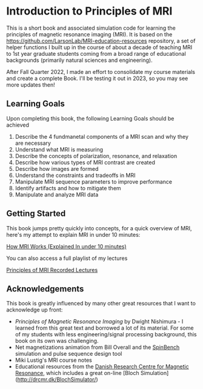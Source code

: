 # Introduction to Principles of MRI

This is a short book and associated simulation code for learning the principles of magnetic resonance imaging (MRI).  It is based on the https://github.com/LarsonLab/MRI-education-resources repository, a set of helper functions I built up in the course of about a decade of teaching MRI to 1st year graduate students coming from a broad range of educational backgrounds (primarily natural sciences and engineering).

After Fall Quarter 2022, I made an effort to consolidate my course materials and create a complete Book.  I'll be testing it out in 2023, so you may see more updates then!

## Learning Goals

Upon completing this book, the following Learning Goals should be achieved

1. Describe the 4 fundmanetal components of a MRI scan and why they are necessary
1. Understand what MRI is measuring
1. Describe the concepts of polarization, resonance, and relaxation
1. Describe how various types of MRI contrast are created
1. Describe how images are formed
1. Understand the constraints and tradeoffs in MRI
1. Manipulate MRI sequence parameters to improve performance
1. Identify artifacts and how to mitigate them
1. Manipulate and analyze MRI data


## Getting Started

This book jumps pretty quickly into concepts, for a quick overview of MRI, here's my attempt to explain MRI in under 10 minutes:

[How MRI Works (Explained In under 10 minutes)](https://youtu.be/1Ku6-uXw7Ag)

You can also access a full playlist of my lectures

[Principles of MRI Recorded Lectures](https://www.youtube.com/playlist?list=PLjBt5Iq93BT9eXMsgevVTXKVv4BgVLB1X)

## Acknowledgements

This book is greatly influenced by many other great resources that I want to acknowledge up front:

* _Principles of Magnetic Resonance Imaging_ by Dwight Nishimura - I learned from this great text and borrowed a lot of its material.  For some of my students with less engineering/signal processing background, this book on its own was challenging.
* Net magnetizations animation from Bill Overall and the [SpinBench](https://vista.ai/products/research-spinbench/) simulation and pulse sequence design tool
* Miki Lustig's MRI course notes
* Educational resources from the [Danish Research Centre for Magnetic Resonance](https://www.drcmr.dk/MR), which includes a great on-line [Bloch Simulation]
(http://drcmr.dk/BlochSimulator/)

